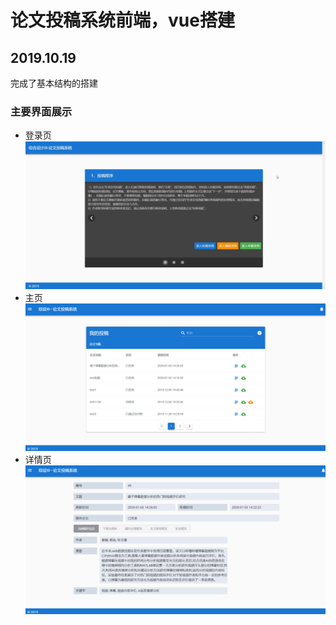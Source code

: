# 论文投稿系统前端，vue搭建

## 2019.10.19
完成了基本结构的搭建

### 主要界面展示
* 登录页
![login](./images/login.png)
* 主页
![home](./images/home.png)
* 详情页
![detail](./images/detail.png)